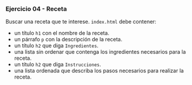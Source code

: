 ### Ejercicio 04 - Receta

Buscar una receta que te interese. `index.html` debe contener:

- un título `h1` con el nombre de la receta.
- un párrafo `p` con la descripción de la receta.
- un título `h2` que diga `Ingredientes`.
- una lista sin ordenar que contenga los ingredientes necesarios para la receta.
- un título `h2` que diga `Instrucciones`.
- una lista ordenada que describa los pasos necesarios para realizar la receta.
